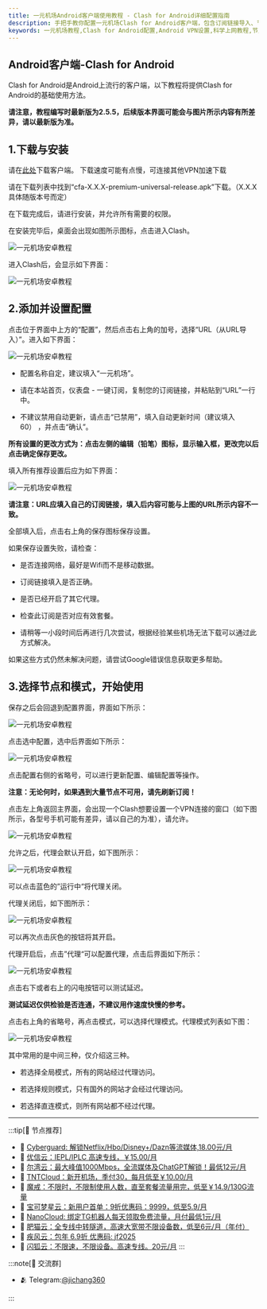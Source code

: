 ```yaml
---
title: 一元机场Android客户端使用教程 - Clash for Android详细配置指南
description: 手把手教你配置一元机场Clash for Android客户端，包含订阅链接导入、节点选择、代理模式设置等完整教程，解决连接问题并提供实用技巧。
keywords: 一元机场教程,Clash for Android配置,Android VPN设置,科学上网教程,节点订阅导入,代理模式选择,Clash客户端使用
---
```



## Android客户端-Clash for Android

Clash for Android是Android上流行的客户端，以下教程将提供Clash for Android的基础使用方法。

**请注意，教程编写时最新版为2.5.5，后续版本界面可能会与图片所示内容有所差异，请以最新版为准。**

## 1.下载与安装

请在[此处](https://xn--4gq62f52gdss.com/down/clash.apk)下载客户端。 下载速度可能有点慢，可连接其他VPN加速下载

请在下载列表中找到“cfa-X.X.X-premium-universal-release.apk”下载。（X.X.X具体随版本号而定）

在下载完成后，请进行安装，并允许所有需要的权限。

在安装完毕后，桌面会出现如图所示图标，点击进入Clash。

![一元机场安卓教程](/assets/android/img1.png "一元机场安卓教程")

进入Clash后，会显示如下界面：

![一元机场安卓教程](/assets/android/img2.png "一元机场安卓教程")

## 2.添加并设置配置

点击位于界面中上方的“配置”，然后点击右上角的加号，选择“URL（从URL导入）”。进入如下界面：

![一元机场安卓教程](/assets/android/img3.png "一元机场安卓教程")

-   配置名称自定，建议填入“一元机场”。
    
-   请在本站首页，仪表盘 - 一键订阅，复制您的订阅链接，并粘贴到“URL”一行中。
    
-   不建议禁用自动更新，请点击“已禁用”，填入自动更新时间（建议填入60） ，并点击“确认”。
    

**所有设置的更改方式为：点击左侧的编辑（铅笔）图标，显示输入框，更改完以后点击确定保存更改。**

填入所有推荐设置后应为如下界面：

![一元机场安卓教程](/assets/android/img4.png "一元机场安卓教程")

**请注意：URL应填入自己的订阅链接，填入后内容可能与上图的URL所示内容不一致。**

全部填入后，点击右上角的保存图标保存设置。

如果保存设置失败，请检查：

-   是否连接网络，最好是Wifi而不是移动数据。
    
-   订阅链接填入是否正确。
    
-   是否已经开启了其它代理。
    
-   检查此订阅是否对应有效套餐。
    
-   请稍等一小段时间后再进行几次尝试，根据经验某些机场无法下载可以通过此方式解决。
    

如果这些方式仍然未解决问题，请尝试Google错误信息获取更多帮助。

## 3.选择节点和模式，开始使用

保存之后会回退到配置界面，界面如下所示：

![一元机场安卓教程](/assets/android/img5.png "一元机场安卓教程")

点击选中配置，选中后界面如下所示：

![一元机场安卓教程](/assets/android/img6.png "一元机场安卓教程")

点击配置右侧的省略号，可以进行更新配置、编辑配置等操作。

**注意：无论何时，如果遇到大量节点不可用，请先刷新订阅！**

点击左上角返回主界面，会出现一个Clash想要设置一个VPN连接的窗口（如下图所示，各型号手机可能有差异，请以自己的为准），请允许。

![一元机场安卓教程](/assets/android/img7.png "一元机场安卓教程")

允许之后，代理会默认开启，如下图所示：

![一元机场安卓教程](/assets/android/img8.png "一元机场安卓教程")

可以点击蓝色的”运行中“将代理关闭。

代理关闭后，如下图所示：

![一元机场安卓教程](/assets/android/img9.png "一元机场安卓教程")

可以再次点击灰色的按钮将其开启。

代理开启后，点击”代理“可以配置代理，点击后界面如下所示：

![一元机场安卓教程](/assets/android/img10.png "一元机场安卓教程")

点击右下或者右上的闪电按钮可以测试延迟。

**测试延迟仅供检验是否连通，不建议用作速度快慢的参考。**

点击右上角的省略号，再点击模式，可以选择代理模式。代理模式列表如下图：

![一元机场安卓教程](/assets/android/img11.png "一元机场安卓教程")

其中常用的是中间三种，仅介绍这三种。

-   若选择全局模式，所有的网站经过代理访问。
    
-   若选择规则模式，只有国外的网站才会经过代理访问。
    
-   若选择直连模式，则所有网站都不经过代理。


-----------------
:::tip[🎉 节点推荐]
- 🚀 [Cyberguard: 解锁Netflix/Hbo/Disney+/Dazn等流媒体,18.00元/月](https://a.suola.link/cyberguard)<br>
- 🚀 [优信云：IEPL/IPLC 高速专线，￥15.00/月](https://a.suola.link/youxinyun)<br>
- 🚀 [尔湾云：最大峰值1000Mbps，全流媒体及ChatGPT解锁！最低12元/月](https://a.suola.link/erwan)<br>
- 🚀 [TNTCloud：新开机场，季付30，每月低至￥10.00/月](https://a.suola.link/tnt)<br>
- 🚀 [魔戒：不限时，不限制使用人数，直至套餐流量用完，低至￥14.9/130G流量](https://a.suola.link/mojie)<br>
- 🚀 [宝可梦星云：新用户首单：9折优惠码：9999，低至5.9/月 ](https://a.suola.link/pokemon)<br>
- 🚀 [NanoCloud: 绑定TG机器人每天领取免费流量，月付最低1元/月](https://a.suola.link/nanocloud)<br>
- 🚀 [肥猫云：全专线中转隧道，高速大宽带不限设备数，低至6元/月（年付）](https://a.suola.link/feimao)<br>
- 🚀 [疾风云：包年 6.9折 优惠码: jf2025](https://a.suola.link/jifeng)<br>
- 🚀 [闪狐云：不限速，不限设备。高速专线。20元/月](https://a.suola.link/shy)
:::

:::note[💬 交流群]

- 🫂 Telegram:[@jichang360](https://t.me/jichang360)

:::